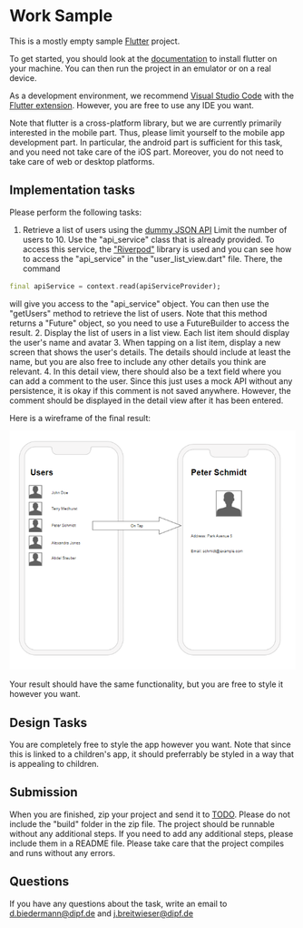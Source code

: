 # Work Sample

This is a mostly empty sample [Flutter](https://flutter.dev/) project. 

To get started, you should look at the [documentation](https://docs.flutter.dev/get-started/install) to install flutter on your machine. You can then run the project in an emulator or on a real device.

As a development environment, we recommend [Visual Studio Code](https://code.visualstudio.com/) with the [Flutter extension](https://marketplace.visualstudio.com/items?itemName=Dart-Code.flutter). However, you are free to use any IDE you want.

Note that flutter is a cross-platform library, but we are currently primarily interested in the mobile part. Thus, please limit yourself to the mobile app development part. 
In particular, the android part is sufficient for this task, and you need not take care of the iOS part. Moreover, you do not need to take care of web or desktop platforms.

## Implementation tasks
Please perform the following tasks:

1. Retrieve a list of users using the [dummy JSON API](https://dummyjson.com/docs/users)     Limit the number of users to 10. Use the "api_service" class that is already provided. To access this service, the ["Riverpod"](https://riverpod.dev/docs/introduction/why_riverpod) library is used and you can see how to access the "api_service" in the "user_list_view.dart" file. There, the command 
```dart
final apiService = context.read(apiServiceProvider);
```
will give you access to the "api_service" object. You can then use the "getUsers" method to retrieve the list of users. Note that this method returns a "Future" object, so you need to use a FutureBuilder to access the result.
2. Display the list of users in a list view. Each list item should display the user's name and avatar
3. When tapping on a list item, display a new screen that shows the user's details. The details should include at least the name, but you are also free to include any other details you think are relevant.
4. In this detail view, there should also be a text field where you can add a comment to the user. Since this just uses a mock API without any persistence, it is okay if this comment is not saved anywhere. However, the comment should be displayed in the detail view after it has been entered.


Here is a wireframe of the final result:

![Mockup of the final result](mockup.png)

Your result should have the same functionality, but you are free to style it however you want.


## Design Tasks

You are completely free to style the app however you want. Note that since this is linked to a children's app, it should preferrably be styled in a way that is appealing to children.

## Submission

When you are finished, zip your project and send it to [TODO](mailto:TODO). Please do not include the "build" folder in the zip file.
The project should be runnable without any additional steps. If you need to add any additional steps, please include them in a README file. 
Please take care that the project compiles and runs without any errors.

## Questions

If you have any questions about the task, write an email to [d.biedermann@dipf.de](mailto:d.biedermann@dipf.de) and [j.breitwieser@dipf.de](mailto:j.breitwieser@dipf.de)